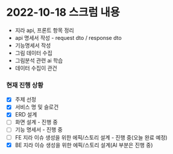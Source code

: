 # 2022-10-18 스크럼 내용
- 지라 api, 프론트 항목 정리
- api 명세서 작성 - request dto / response dto
- 기능명세서 작성
- 그림 데이터 수집
- 그림분석 관련 ai 학습
- 데이터 수집이 관건

### 현재 진행 상황
- [X] 주제 선정
- [X] 서비스 명 및 슬로건
- [X] ERD 설계
- [ ] 화면 설계 - 진행 중
- [ ] 기능 명세서 - 진행 중
- [ ] FE 지라 이슈 생성을 위한 에픽/스토리 설계 - 진행 중(오늘 완료 예정)
- [X] BE 지라 이슈 생성을 위한 에픽/스토리 설계(AI 부분은 진행 중)